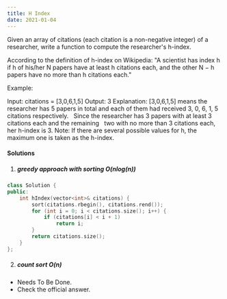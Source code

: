 ```yaml
---
title: H Index
date: 2021-01-04
---
```

Given an array of citations (each citation is a non-negative integer) of a researcher, write a function to compute the researcher's h-index.

According to the definition of h-index on Wikipedia: "A scientist has index h if h of his/her N papers have at least h citations each, and the other N − h papers have no more than h citations each."

Example:

Input: citations = [3,0,6,1,5]
Output: 3 
Explanation: [3,0,6,1,5] means the researcher has 5 papers in total and each of them had 
             received 3, 0, 6, 1, 5 citations respectively. 
             Since the researcher has 3 papers with at least 3 citations each and the remaining 
             two with no more than 3 citations each, her h-index is 3.
Note: If there are several possible values for h, the maximum one is taken as the h-index.


#### Solutions

1. ##### greedy approach with sorting O(nlog(n))

```cpp
class Solution {
public:
    int hIndex(vector<int>& citations) {
        sort(citations.rbegin(), citations.rend());
        for (int i = 0; i < citations.size(); i++) {
            if (citations[i] < i + 1)
                return i;
        }
        return citations.size();
    }
};
```


2. ##### count sort O(n)

- Needs To Be Done.
- Check the official answer.
